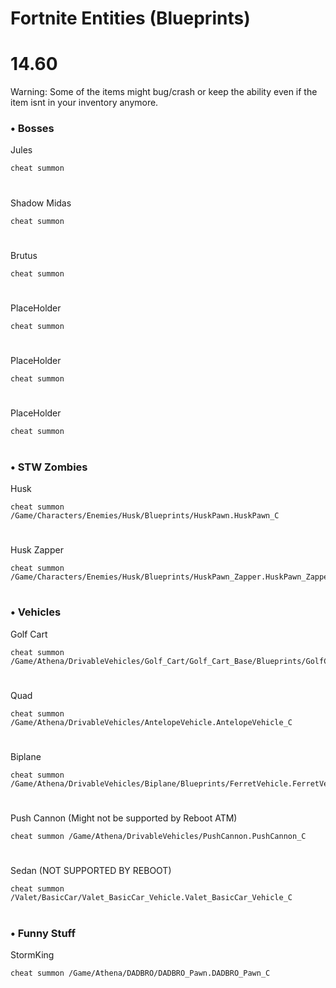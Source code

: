 # Fortnite Entities (Blueprints)

# 14.60
Warning: Some of the items might bug/crash or keep the ability even if the item isnt in your inventory anymore.
### • Bosses

Jules
```
cheat summon 
```

#
Shadow Midas
```
cheat summon 
```

#
Brutus
```
cheat summon 
```

#
PlaceHolder
```
cheat summon 
```

#
PlaceHolder
```
cheat summon 
```

#
PlaceHolder
```
cheat summon 
```
#
### • STW Zombies

Husk
```
cheat summon /Game/Characters/Enemies/Husk/Blueprints/HuskPawn.HuskPawn_C
```
#

Husk Zapper
```
cheat summon /Game/Characters/Enemies/Husk/Blueprints/HuskPawn_Zapper.HuskPawn_Zapper_C
```
#
### • Vehicles

Golf Cart
```
cheat summon /Game/Athena/DrivableVehicles/Golf_Cart/Golf_Cart_Base/Blueprints/GolfCartVehicleSK.GolfCartVehicleSK_C
```

#
Quad
```
cheat summon /Game/Athena/DrivableVehicles/AntelopeVehicle.AntelopeVehicle_C
```

#
Biplane
```
cheat summon /Game/Athena/DrivableVehicles/Biplane/Blueprints/FerretVehicle.FerretVehicle_C
```
#
Push Cannon (Might not be supported by Reboot ATM)
```
cheat summon /Game/Athena/DrivableVehicles/PushCannon.PushCannon_C
```

#
Sedan (NOT SUPPORTED BY REBOOT)
```
cheat summon /Valet/BasicCar/Valet_BasicCar_Vehicle.Valet_BasicCar_Vehicle_C
```
#
### • Funny Stuff

StormKing
```
cheat summon /Game/Athena/DADBRO/DADBRO_Pawn.DADBRO_Pawn_C
```
